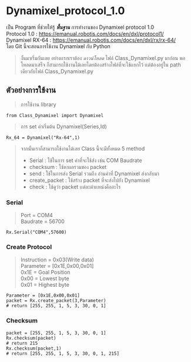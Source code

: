 # Dynamixel_protocol_1.0
เป็น Program ที่ช่วยให้รู้ _**พื้นฐาน**_ การทำงานของ Dynamixel protocol 1.0<br>
Protocol 1.0 : https://emanual.robotis.com/docs/en/dxl/protocol1/<br>
Dynamixel RX-64 : https://emanual.robotis.com/docs/en/dxl/rx/rx-64/<br>
โดย Git นี้จะสอนการใช้งาน Dynamixel กับ Python<br>

> งั้นมาเริ่มกันเลย อย่างเเรกเราต้อง _ดาวน์โหลด_ ไฟล์ Class_Dynamixel.py มาก่อน พอโหลดมาเสร็จ ก็สามารถใช้งานได้เลยโดยต้องสร้างไฟล์ที่จะใช้เเยกไว้ เเต่ต้องอยู่ใน path เดียวกับไฟล์ Class_Dynamixel.py

## ตัวอย่างการใช้งาน
> การใช้งาน library
```
from Class_Dynamixel import Dynamixel
```
> การ set ค่าเริ่มต้น
> Dynamixel(Series,Id)
```
Rx_64 = Dynamixel("Rx-64",1)
```
> จากนั้นเราก็สามารถใช้งานได้เลย
> Class นี้จะมีทั้งหมด 5 method
> * Serial : ใช้ในการ set ค่าที่จะใช้ส่ง เช่น COM Baudrate
> * checksum : ใช้หาผลรวมของ packet 
> * send : ใช้ในการส่ง Serial รวมถึง อ่านค่าที่ Dynamixel ส่งกลับมา
> * create_packet : ใช้สร้าง packet ที่จะส่งไปยัง Dynamixel
> * check : ใช้ดูว่า packet เเต่ละตำเเหน่งคืออะไร

### Serial
> Port = COM4<br>
> Baudrate = 56700<br>
```
Rx.Serial("COM4",57600)
```
### Create Protocol
> Instruction = 0x03(Write data)<br>
> Parameter = [0x1E,0x00,0x01]<br>
> 0x1E = Goal Position<br>
> 0x00 = Lowest byte<br>
> 0x01 = Highest byte<br>
```
Parameter = [0x1E,0x00,0x01]
packet = Rx.create_packet(3,Parameter)
# return [255, 255, 1, 5, 3, 30, 0, 1]
```

### Checksum
```
packet = [255, 255, 1, 5, 3, 30, 0, 1]
Rx.checksum(packet)
# return 215
Rx.checksum(packet,1)
# return [255, 255, 1, 5, 3, 30, 0, 1, 215]
```